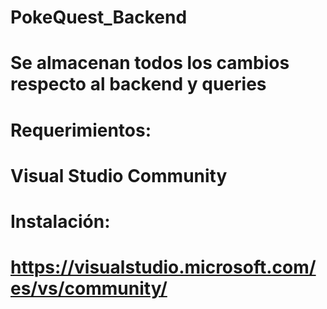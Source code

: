 # PokeQuest_Backend
# Se almacenan todos los cambios respecto al backend y queries
# Requerimientos:
# Visual Studio Community
# Instalación:
# https://visualstudio.microsoft.com/es/vs/community/
